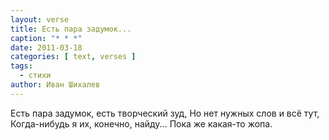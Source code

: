 ```yaml
---
layout: verse
title: Есть пара задумок...
caption: "* * *"
date: 2011-03-18
categories: [ text, verses ]
tags:
  - стихи
author: Иван Шихалев
---
```

Есть пара задумок, есть творческий зуд,
Но нет нужных слов и всё тут,
Когда-нибудь я их, конечно, найду...
Пока же какая-то жопа.
